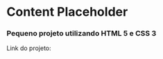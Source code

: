 <h1>Content Placeholder</h1>

<h3>Pequeno projeto utilizando HTML 5 e CSS 3</h3>

<p>Link do projeto: </p>